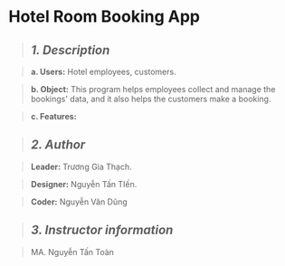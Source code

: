 # Hotel Room Booking App

> ## ***1. Description***

> **a. Users:** Hotel employees, customers.

> **b. Object:** This program helps employees collect and manage the bookings' data, 
  and it also helps the customers make a booking.

> **c. Features:**

> ## ***2. Author***

> **Leader:** Trương Gia Thạch.

> **Designer:** Nguyễn Tấn TIến.

> **Coder:** Nguyễn Văn Dũng

> ## ***3. Instructor information***

> MA. Nguyễn Tấn Toàn
